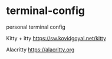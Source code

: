 # terminal-config
personal terminal config

Kitty + itty
https://sw.kovidgoyal.net/kitty

Alacritty
https://alacritty.org
